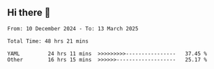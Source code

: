 ## Hi there 👋

<!-- TECHNOLOGIES:START -->
<!-- TECHNOLOGIES:END -->

<!--START_SECTION:waka-->

```txt
From: 10 December 2024 - To: 13 March 2025

Total Time: 48 hrs 21 mins

YAML         24 hrs 11 mins  >>>>>>>>>----------------   37.45 %
Other        16 hrs 15 mins  >>>>>>-------------------   25.17 %
```

<!--END_SECTION:waka-->

